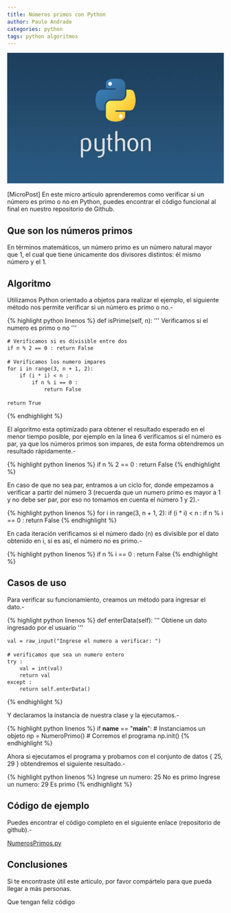 ```yaml
---
title: Números primos con Python
author: Paulo Andrade
categories: python
tags: python algoritmos
---
```


![Numeros primos en python](/img/python.jpg)

[MicroPost] En este micro articulo aprenderemos como verificar si un número es primo o no en Python, puedes encontrar el código funcional al final en nuestro repositorio de Github.

## Que son los números primos

En términos matemáticos, un número primo es un número natural mayor que 1, el cual que tiene únicamente dos divisores distintos: él mismo número y el 1.

## Algoritmo

Utilizamos Python orientado a objetos para realizar el ejemplo, el siguiente método nos permite verificar si un número es primo o no.-

<ins class="adsbygoogle"
     style="display:block; text-align:center;"
     data-ad-layout="in-article"
     data-ad-format="fluid"
     data-ad-client="ca-pub-0593566584451788"
     data-ad-slot="1426664336"></ins>
<script>
     (adsbygoogle = window.adsbygoogle || []).push({});
</script>

{% highlight python linenos %}
def isPrime(self, n):
    '''
    Verificamos si el numero es primo o no
    '''

    # Verificamos si es divisible entre dos
    if n % 2 == 0 : return False

    # Verificamos los numero impares
    for i in range(3, n + 1, 2):
        if (i * i) < n :
            if n % i == 0 :
                return False

    return True
{% endhighlight %}

El algoritmo esta optimizado para obtener el resultado esperado en el menor tiempo posible, por ejemplo en la linea 6 verificamos si el número es par, ya que los números primos son impares, de esta forma obtendremos un resultado rápidamente.-

{% highlight python linenos %}
if n % 2 == 0 : return False
{% endhighlight %}

En caso de que no sea par, entramos a un ciclo for, donde empezamos a verificar a partir del número 3 (recuerda que un numero primo es mayor a 1 y no debe ser par, por eso no tomamos en cuenta el número 1 y 2).-

{% highlight python linenos %}
for i in range(3, n + 1, 2):
    if (i * i) < n :
        if n % i == 0 :
            return False
{% endhighlight %}

En cada iteración verificamos si el número dado (n) es divisible por el dato obtenido en i, si es así, el número no es primo.-

{% highlight python linenos %}
if n % i == 0 :
    return False
{% endhighlight %}

## Casos de uso

Para verificar su funcionamiento, creamos un método para ingresar el dato.-

{% highlight python linenos %}
def enterData(self):
    '''
    Obtiene un dato ingresado por el usuario
    '''

    val = raw_input("Ingrese el numero a verificar: ")

    # verificamos que sea un numero entero
    try :
        val = int(val)
        return val
    except :
        return self.enterData()
{% endhighlight %}

Y declaramos la instancia de nuestra clase y la ejecutamos.-

{% highlight python linenos %}
if __name__ == "__main__":
    # Instanciamos un objeto
    np = NumeroPrimo()
    # Corremos el programa
    np.init()
{% endhighlight %}

Ahora si ejecutamos el programa y probamos con el conjunto de datos { 25, 29 } obtendremos el siguiente resultado.-

{% highlight python linenos %}
Ingrese un numero: 25
No es primo
Ingrese un numero: 29
Es primo
{% endhighlight %}

## Código de ejemplo

Puedes encontrar el código completo en el siguiente enlace (repositorio de github).-

[NumerosPrimos.py](https://github.com/Codeandomx/algoritmos-python/blob/master/NumeroPrimo.py)

## Conclusiones

Si te encontraste útil este articulo, por favor compártelo para que pueda llegar a más personas.

Que tengan feliz código